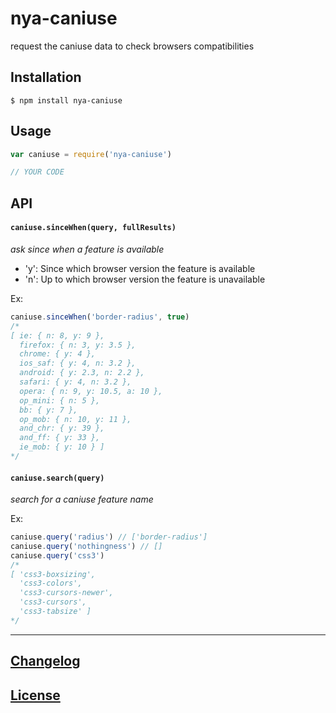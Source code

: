 # nya-caniuse

request the caniuse data to check browsers compatibilities

## Installation

```console
$ npm install nya-caniuse
```

## Usage

```javascript
var caniuse = require('nya-caniuse')

// YOUR CODE
```

## API

#### `caniuse.sinceWhen(query, fullResults)`

_ask since when a feature is available_

* 'y': Since which browser version the feature is available
* 'n': Up to which browser version the feature is unavailable

Ex:

```javascript
caniuse.sinceWhen('border-radius', true)
/*
[ ie: { n: 8, y: 9 },
  firefox: { n: 3, y: 3.5 },
  chrome: { y: 4 },
  ios_saf: { y: 4, n: 3.2 },
  android: { y: 2.3, n: 2.2 },
  safari: { y: 4, n: 3.2 },
  opera: { n: 9, y: 10.5, a: 10 },
  op_mini: { n: 5 },
  bb: { y: 7 },
  op_mob: { n: 10, y: 11 },
  and_chr: { y: 39 },
  and_ff: { y: 33 },
  ie_mob: { y: 10 } ]
*/
```

#### `caniuse.search(query)`

_search for a caniuse feature name_

Ex:

```javascript
caniuse.query('radius') // ['border-radius']
caniuse.query('nothingness') // []
caniuse.query('css3')
/*
[ 'css3-boxsizing',
  'css3-colors',
  'css3-cursors-newer',
  'css3-cursors',
  'css3-tabsize' ]
*/
```

---

## [Changelog](CHANGELOG.md)

## [License](LICENSE)
